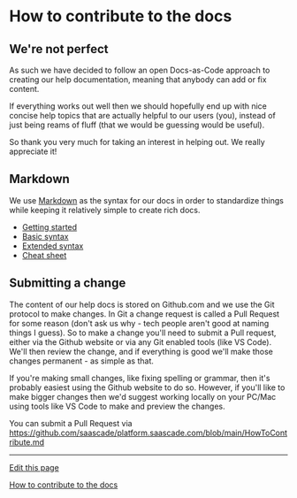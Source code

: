 # How to contribute to the docs

## We're not perfect
As such we have decided to follow an open Docs-as-Code approach to creating our help documentation, meaning that anybody can add or fix content.

If everything works out well then we should hopefully end up with nice concise help topics that are actually helpful to our users (you), instead of just being reams of fluff (that we would be guessing would be useful).

So thank you very much for taking an interest in helping out. We really appreciate it!


## Markdown
We use [Markdown](https://www.markdownguide.org) as the syntax for our docs in order to standardize things while keeping it relatively simple to create rich docs.

- [Getting started](https://www.markdownguide.org/getting-started/)
- [Basic syntax](https://www.markdownguide.org/basic-syntax/)
- [Extended syntax](https://www.markdownguide.org/extended-syntax/)
- [Cheat sheet](https://www.markdownguide.org/cheat-sheet/)

## Submitting a change
The content of our help docs is stored on Github.com and we use the Git protocol to make changes.
In Git a change request is called a Pull Request for some reason (don't ask us why - tech people aren't good at naming things I guess).
So to make a change you'll need to submit a Pull request, either via the Github website or via any Git enabled tools (like VS Code).
We'll then review the change, and if everything is good we'll make those changes permanent - as simple as that.

If you're making small changes, like fixing spelling or grammar, then it's probably easiest using the Github website to do so.
However, if you'll like to make bigger changes then we'd suggest working locally on your PC/Mac using tools like VS Code to make and preview the changes.

You can submit a Pull Request via https://github.com/saascade/platform.saascade.com/blob/main/HowToContribute.md

---
[Edit this page](https://github.com/saascade/platform.saascade.com/edit/main/General/HowToContribute/README.md)

[How to contribute to the docs](../HowToContribute/README.md)
